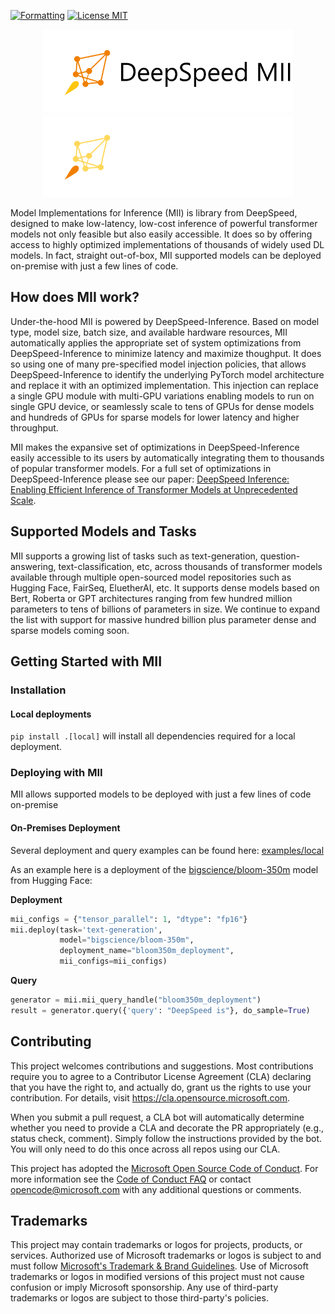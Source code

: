 <!-- [![Build Status](https://github.com/microsoft/deepspeed-mii/workflows/Build/badge.svg)](https://github.com/microsoft/DeepSpeed-MII/actions) -->
[![Formatting](https://github.com/microsoft/DeepSpeed-MII/actions/workflows/formatting.yml/badge.svg)](https://github.com/microsoft/DeepSpeed-MII/actions/workflows/formatting.yml)
[![License MIT](https://img.shields.io/badge/License-MIT-blue.svg)](https://github.com/Microsoft/DeepSpeed-MII/blob/master/LICENSE)
<!-- [![PyPI version](https://badge.fury.io/py/deepspeed.svg)](https://pypi.org/project/deepspeed/) -->
<!-- [![Documentation Status](https://readthedocs.org/projects/deepspeed/badge/?version=latest)](https://deepspeed.readthedocs.io/en/latest/?badge=latest) -->

<div align="center">
 <img src="docs/images/mii-white.svg#gh-light-mode-only" width="400px">
 <img src="docs/images/mii-dark.svg#gh-dark-mode-only" width="400px">
</div>

Model Implementations for Inference (MII) is library from DeepSpeed, designed to make low-latency, low-cost inference of powerful transformer models not only feasible but also easily accessible. It does so by offering access to highly optimized implementations of thousands of widely used DL models. In fact, straight out-of-box, MII supported models can be deployed on-premise with just a few lines of code.

## How does MII work?

Under-the-hood MII is powered by DeepSpeed-Inference. Based on model type, model size, batch size, and available hardware resources, MII automatically applies the appropriate set of system optimizations from DeepSpeed-Inference to minimize latency and maximize thoughput. It does so using one of many pre-specified model injection policies, that allows DeepSpeed-Inference to identify the underlying PyTorch model architecture and replace it with an optimized implementation. This injection can replace a single GPU module with multi-GPU variations enabling models to run on single GPU device, or seamlessly scale to tens of GPUs for dense models and hundreds of GPUs for sparse models for lower latency and higher throughput.

MII makes the expansive set of optimizations in DeepSpeed-Inference easily accessible to its users by automatically integrating them to thousands of popular transformer models. For a full set of optimizations in DeepSpeed-Inference please see our paper: [DeepSpeed Inference: Enabling Efficient Inference of Transformer Models at Unprecedented Scale](https://arxiv.org/abs/2207.00032]).

## Supported Models and Tasks

MII supports a growing list of tasks such as text-generation, question-answering, text-classification, etc, across thousands of transformer models available through multiple open-sourced model repositories such as Hugging Face, FairSeq, EluetherAI, etc. It supports dense models based on Bert, Roberta or GPT architectures ranging from few hundred million parameters to tens of billions of parameters in size. We continue to expand the list with support for massive hundred billion plus parameter dense and sparse models coming soon.

<!--For a full set of models and tasks supported by MII, please see here (TODO: add reference to specific model classes we support)-->

## Getting Started with MII

### Installation

#### Local deployments
`pip install .[local]` will install all dependencies required for a local deployment.

### Deploying with MII

MII allows supported models to be deployed with just a few lines of code on-premise

#### On-Premises Deployment

Several deployment and query examples can be found here: [examples/local](https://github.com/microsoft/DeepSpeed-MII/tree/main/examples/local)

As an example here is a deployment of the [bigscience/bloom-350m](https://huggingface.co/bigscience/bloom-350m) model from Hugging Face:

**Deployment**
```python
mii_configs = {"tensor_parallel": 1, "dtype": "fp16"}
mii.deploy(task='text-generation',
           model="bigscience/bloom-350m",
           deployment_name="bloom350m_deployment",
           mii_configs=mii_configs)
```

**Query**
```python
generator = mii.mii_query_handle("bloom350m_deployment")
result = generator.query({'query': "DeepSpeed is"}, do_sample=True)
```


## Contributing

This project welcomes contributions and suggestions.  Most contributions require you to agree to a
Contributor License Agreement (CLA) declaring that you have the right to, and actually do, grant us
the rights to use your contribution. For details, visit https://cla.opensource.microsoft.com.

When you submit a pull request, a CLA bot will automatically determine whether you need to provide
a CLA and decorate the PR appropriately (e.g., status check, comment). Simply follow the instructions
provided by the bot. You will only need to do this once across all repos using our CLA.

This project has adopted the [Microsoft Open Source Code of Conduct](https://opensource.microsoft.com/codeofconduct/).
For more information see the [Code of Conduct FAQ](https://opensource.microsoft.com/codeofconduct/faq/) or
contact [opencode@microsoft.com](mailto:opencode@microsoft.com) with any additional questions or comments.

## Trademarks

This project may contain trademarks or logos for projects, products, or services. Authorized use of Microsoft
trademarks or logos is subject to and must follow
[Microsoft's Trademark & Brand Guidelines](https://www.microsoft.com/en-us/legal/intellectualproperty/trademarks/usage/general).
Use of Microsoft trademarks or logos in modified versions of this project must not cause confusion or imply Microsoft sponsorship.
Any use of third-party trademarks or logos are subject to those third-party's policies.
